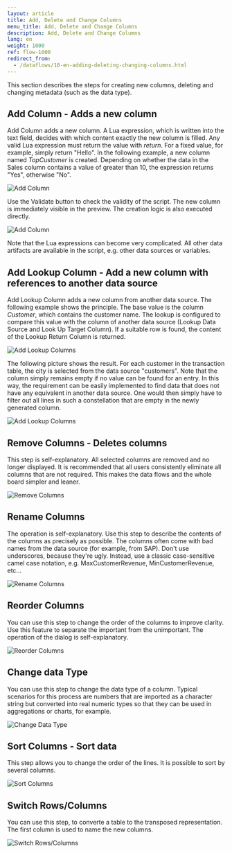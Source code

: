 ```yaml
---
layout: article
title: Add, Delete and Change Columns
menu_title: Add, Delete and Change Columns
description: Add, Delete and Change Columns
lang: en
weight: 1000
ref: flow-1000
redirect_from:
  - /dataflows/10-en-adding-deleting-changing-columns.html
---
```

This section describes the steps for creating new columns, deleting and changing metadata (such as the data type).

## Add Column - Adds a new column

Add Column adds a new column. A Lua expression, which is written into the text field, decides with which content exactly the new column is filled. Any valid Lua expression must return the value with *return*. For a fixed value, for example, simply return "Hello". In the following example, a new column named *TopCustomer* is created. Depending on whether the data in the Sales column contains a value of greater than 10, the expression returns "Yes", otherwise "No".

![Add Column](/assets/images/dataflows/dataflows-add-column01.png)

Use the Validate button to check the validity of the script. The new column is immediately visible in the preview. The creation logic is also executed directly.

![Add Column](/assets/images/dataflows/dataflows-add-column02.png)

Note that the Lua expressions can become very complicated. All other data artifacts are available in the script, e.g. other data sources or variables.

## Add Lookup Column - Add a new column with references to another data source

Add Lookup Column adds a new column from another data source. The following example shows the principle. The base value is the column *Customer*, which contains the customer name. The lookup is configured to compare this value with the column of another data source (Lookup Data Source and Look Up Target Column). If a suitable row is found, the content of the Lookup Return Column is returned.

![Add Lookup Columns](/assets/images/dataflows/dataflows-add-lookup-column01.png)

The following picture shows the result. For each customer in the transaction table, the city is selected from the data source "customers". Note that the column simply remains empty if no value can be found for an entry. In this way, the requirement can be easily implemented to find data that does not have any equivalent in another data source. One would then simply have to filter out all lines in such a constellation that are empty in the newly generated column.

![Add Lookup Columns](/assets/images/dataflows/dataflows-add-lookup-column02.png)

## Remove Columns - Deletes columns

This step is self-explanatory. All selected columns are removed and no longer displayed. It is recommended that all users consistently eliminate all columns that are not required. This makes the data flows and the whole board simpler and leaner.

![Remove Columns](/assets/images/dataflows/dataflows-remove-column01.png)

## Rename Columns

The operation is self-explanatory. Use this step to describe the contents of the columns as precisely as possible. The columns often come with bad names from the data source (for example, from SAP). Don't use underscores, because they're ugly. Instead, use a classic case-sensitive camel case notation, e.g. MaxCustomerRevenue, MinCustomerRevenue, etc...

![Rename Columns](/assets/images/dataflows/dataflows-rename-column01.png)

## Reorder Columns

You can use this step to change the order of the columns to improve clarity. Use this feature to separate the important from the unimportant. The operation of the dialog is self-explanatory.

![Reorder Columns](/assets/images/dataflows/dataflows-reorder-column01.png)

## Change data Type

You can use this step to change the data type of a column. Typical scenarios for this process are numbers that are imported as a character string but converted into real numeric types so that they can be used in aggregations or charts, for example.

![Change Data Type](/assets/images/dataflows/dataflows-change-datatype01.png)

## Sort Columns - Sort data

This step allows you to change the order of the lines. It is possible to sort by several columns.

![Sort Columns](/assets/images/dataflows/dataflows-sort-column01.png)

## Switch Rows/Columns
You can use this step, to converte a table to the transposed representation.
The first column is used to name the new columns.

![Switch Rows/Columns](/assets/images/dataflows/dataflows-switch-row-column01.gif)





